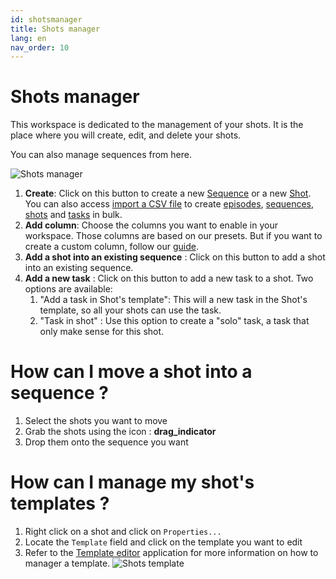 ```yaml
---
id: shotsmanager
title: Shots manager
lang: en
nav_order: 10
---
```


# Shots manager

This workspace is dedicated to the management of your shots. It is the place where you will create, edit, and delete your shots.

You can also manage sequences from here.

![Shots manager](/_medias/shotsmanager.png)

1. **Create**: Click on this button to create a new [Sequence](/web/items/sequence) or a new [Shot](/web/items/shot). You can also access [import a CSV file](/web/how-to/setup/shots) to create [episodes](/web/items/espiode), [sequences](/web/items/sequence), [shots](/web/items/shot) and [tasks](/web/items/tasks) in bulk.
2. **Add column**: Choose the columns you want to enable in your workspace. Those columns are based on our presets. But if you want to create a custom column, follow our [guide](/web/how-to/create/column).
3. **Add a shot into an existing sequence** : Click on this button to add a shot into an existing sequence.
4. **Add a new task** : Click on this button to add a new task to a shot. Two options are available:
   1. "Add a task in Shot's template": This will a new task in the Shot's template, so all your shots can use the task.
   2. "Task in shot" : Use this option to create a "solo" task, a task that only make sense for this shot.

# How can I move a shot into a sequence ?

1. Select the shots you want to move
2. Grab the shots using the icon : <strong class="aq-icon">drag_indicator</strong>
3. Drop them onto the sequence you want

# How can I manage my shot's templates ?

1. Right click on a shot and click on `Properties...`
2. Locate the `Template` field and click on the template you want to edit
3. Refer to the [Template editor](/web/applications/templateditor) application for more information on how to manager a template.
![Shots template](/_medias/shots-template.png)